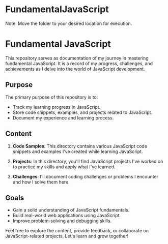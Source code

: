 # FundamentalJavaScript
Note: Move the folder to your desired location for execution.

# Fundamental JavaScript

This repository serves as documentation of my journey in mastering fundamental JavaScript. It is a record of my progress, challenges, and achievements as I delve into the world of JavaScript development.

## Purpose

The primary purpose of this repository is to:

- Track my learning progress in JavaScript.
- Store code snippets, examples, and projects related to JavaScript.
- Document my experience and learning process.

## Content

1. **Code Samples**: This directory contains various JavaScript code snippets and examples I've created while learning JavaScript.

2. **Projects**: In this directory, you'll find JavaScript projects I've worked on to practice my skills and apply what I've learned.

3. **Challenges**: I'll document coding challenges or problems I encounter and how I solve them here.

## Goals

- Gain a solid understanding of JavaScript fundamentals.
- Build real-world web applications using JavaScript.
- Improve problem-solving and debugging skills.

Feel free to explore the content, provide feedback, or collaborate on JavaScript-related projects. Let's learn and grow together!
